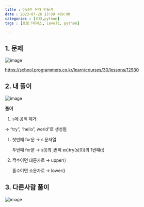 ```yaml
---
title : 이상한 문자 만들기 
date : 2023-07-26 13:00 +09:00
categories : [코딩,python]
tags : [프로그래머스, Level1, python]

---
```

## 1. 문제
![image](https://github.com/mini0-0/mini0-0.github.io/assets/63296983/a3ef779a-4509-42b0-9d5a-e530d1351f24)

<https://school.programmers.co.kr/learn/courses/30/lessons/12930>

## 2. 내 풀이
![image](https://github.com/mini0-0/mini0-0.github.io/assets/63296983/9439cd88-019e-415e-983e-d6d1c51edb3b)

**풀이**

1. s에 공백 제거

→ “try”, “hello”, world”로 생성됨

1. 첫번째 for문 → s 문자열
    
     두번째 for문 → s[i]의 j번째 ex)try(s[0])의 1번째(t)
    
2. 짝수이면 대문자로 → upper()
    
    홀수이면 소문자로 → lower()
    

## 3. 다른사람 풀이
![image](https://github.com/mini0-0/mini0-0.github.io/assets/63296983/184ff1d0-afe5-4d9c-b962-436f67b64ba6)


